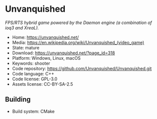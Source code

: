 # Unvanquished

_FPS/RTS hybrid game powered by the Daemon engine (a combination of ioq3 and XreaL)._

- Home: https://unvanquished.net/
- Media: https://en.wikipedia.org/wiki/Unvanquished_(video_game)
- State: mature 
- Download: https://unvanquished.net/?page_id=318
- Platform: Windows, Linux, macOS
- Keywords: shooter
- Code repository: https://github.com/Unvanquished/Unvanquished.git
- Code language: C++
- Code license: GPL-3.0 
- Assets license: CC-BY-SA-2.5

## Building

- Build system: CMake

